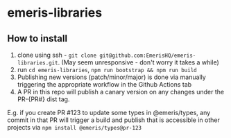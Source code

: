 # emeris-libraries

## How to install
1. clone using ssh - `git clone git@github.com:EmerisHQ/emeris-libraries.git`. (May seem unresponsive - don't worry it takes a while)
2. run `cd emeris-libraries`, `npm run bootstrap && npm run build`
3. Publishing new versions (patch/minor/major) is done via manually triggering the appropriate workflow in the Github Actions tab
4. A PR in this repo will publish a canary version on any changes under the PR-{PR#} dist tag.

E.g. if you create PR #123 to update some types in @emeris/types, any commit in that PR will trigger a build and publish that is accessible in other projects via `npm install @emeris/types@pr-123`
